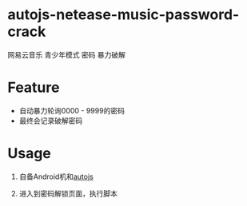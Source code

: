 # autojs-netease-music-password-crack
网易云音乐 青少年模式 密码 暴力破解


# Feature
* 自动暴力轮询0000 - 9999的密码
* 最终会记录破解密码

# Usage

1. 自备Android机和[autojs](https://github.com/hyb1996/Auto.js)

2. 进入到密码解锁页面，执行脚本

